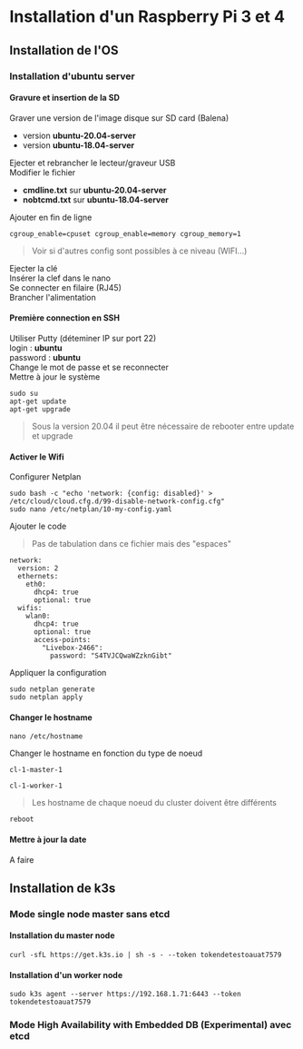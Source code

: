 # Installation d'un Raspberry Pi 3 et 4
## Installation de l'OS
### Installation d'ubuntu server
#### Gravure et insertion de la SD
Graver une version de l'image disque sur SD card (Balena)
* version __ubuntu-20.04-server__
* version __ubuntu-18.04-server__

Ejecter et rebrancher le lecteur/graveur USB  
Modifier le fichier
* __cmdline.txt__ sur __ubuntu-20.04-server__
* __nobtcmd.txt__ sur __ubuntu-18.04-server__

Ajouter en fin de ligne
<pre><code>cgroup_enable=cpuset cgroup_enable=memory cgroup_memory=1
</code></pre>

>Voir si d'autres config sont possibles à ce niveau (WIFI...)

Ejecter la clé  
Insérer la clef dans le nano  
Se connecter en filaire (RJ45)  
Brancher l'alimentation
#### Première connection en SSH
Utiliser Putty (déteminer IP sur port 22)  
login : __ubuntu__  
password : __ubuntu__  
Change le mot de passe et se reconnecter  
Mettre à jour le système
<pre><code>sudo su
apt-get update
apt-get upgrade
</code></pre>

> Sous la version 20.04 il peut être nécessaire de rebooter entre update et upgrade

#### Activer le Wifi
Configurer Netplan  
<pre><code>sudo bash -c "echo 'network: {config: disabled}' > /etc/cloud/cloud.cfg.d/99-disable-network-config.cfg"
sudo nano /etc/netplan/10-my-config.yaml
</code></pre>
Ajouter le code  

>Pas de tabulation dans ce fichier mais des "espaces"

<pre><code>network:
  version: 2
  ethernets:
    eth0:
      dhcp4: true
      optional: true
  wifis:
    wlan0:
      dhcp4: true
      optional: true
      access-points:
        "Livebox-2466":
          password: "S4TVJCQwaWZzknGibt"
</code></pre>
Appliquer la configuration  
<pre><code>sudo netplan generate
sudo netplan apply
</code></pre>
#### Changer le hostname
<pre><code>nano /etc/hostname
</code></pre>
Changer le hostname en fonction du type de noeud
<pre><code>cl-1-master-1
</code></pre>
<pre><code>cl-1-worker-1
</code></pre>

>Les hostname de chaque noeud du cluster doivent être différents

<pre><code>reboot
</code></pre>

#### Mettre à jour la date
A faire
## Installation de k3s
### Mode single node master sans etcd
#### Installation du master node
<pre><code>curl -sfL https://get.k3s.io | sh -s - --token tokendetestoauat7579
</code></pre>
#### Installation d'un worker node
<pre><code>sudo k3s agent --server https://192.168.1.71:6443 --token tokendetestoauat7579
</code></pre>
### Mode High Availability with Embedded DB (Experimental) avec etcd
